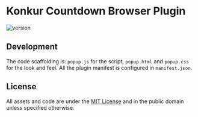 # Konkur Countdown Browser Plugin

<p>
    <img src="https://img.shields.io/badge/version-1.0.0-blue" alt="version">
</p>


## Development

The code scaffolding is:
`popup.js` for the script, `popup.html` and `popup.css`
for the look and feel. All the plugin manifest is configured in
`manifest.json`.

## License

All assets and code are under the [MIT License](LICENSE) and in the public
domain unless specified otherwise.
